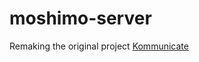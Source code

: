 # moshimo-server

Remaking the original project [Kommunicate](https://github.com/keldenl/Kommunicate)